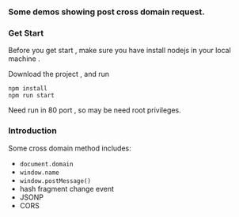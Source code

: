 ### Some demos showing post cross domain request.

### Get Start

Before you get start , make sure you have install nodejs in your local machine .

Download the project , and run

```
npm install
npm run start
```

Need run in 80 port , so may be need root privileges.

### Introduction

Some cross domain method includes:

+ `document.domain`
+ `window.name`
+ `window.postMessage()`
+ hash fragment change event
+ JSONP
+ CORS

